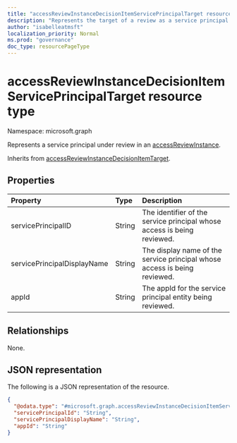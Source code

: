 ```yaml
---
title: "accessReviewInstanceDecisionItemServicePrincipalTarget resource type"
description: "Represents the target of a review as a service principal target."
author: "isabelleatmsft"
localization_priority: Normal
ms.prod: "governance"
doc_type: resourcePageType
---
```


# accessReviewInstanceDecisionItemServicePrincipalTarget resource type

Namespace: microsoft.graph

Represents a service principal under review in an [accessReviewInstance](accessreviewinstance.md).

Inherits from [accessReviewInstanceDecisionItemTarget](../resources/accessreviewinstancedecisionitemtarget.md).

## Properties
| Property | Type | Description |
| :--------------------------- | :------------------------ | :---------- |
| servicePrincipalID | String | The identifier of the service principal whose access is being reviewed. |
| servicePrincipalDisplayName | String | The display name of the service principal whose access is being reviewed. |
| appId | String | The appId for the service principal entity being reviewed. |

## Relationships
None.

## JSON representation
The following is a JSON representation of the resource.
<!-- {
  "blockType": "resource",
  "@odata.type": "microsoft.graph.accessReviewInstanceDecisionItemServicePrincipalTarget"
}
-->
``` json
{
  "@odata.type": "#microsoft.graph.accessReviewInstanceDecisionItemServicePrincipalTarget",
  "servicePrincipalId": "String",
  "servicePrincipalDisplayName": "String",
  "appId": "String"
}
```
